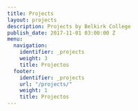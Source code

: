 ```yaml
---
title: Projects
layout: projects
description: Projects by Belkirk College
publish_date: 2017-11-01 03:00:00 Z
menu:
  navigation:
    identifier: _projects
    weight: 3
    title: Projectos
  footer:
    identifier: _projects
    url: "/projects/"
    weight: 1
    title: Projectos
---
```


